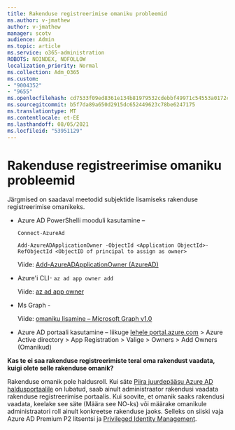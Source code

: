 ```yaml
---
title: Rakenduse registreerimise omaniku probleemid
ms.author: v-jmathew
author: v-jmathew
manager: scotv
audience: Admin
ms.topic: article
ms.service: o365-administration
ROBOTS: NOINDEX, NOFOLLOW
localization_priority: Normal
ms.collection: Adm_O365
ms.custom:
- "9004352"
- "9655"
ms.openlocfilehash: cd7533f09ed8361e134b81979532cdebbf49971c54553a0172c7527f30e319bb
ms.sourcegitcommit: b5f7da89a650d2915dc652449623c78be6247175
ms.translationtype: MT
ms.contentlocale: et-EE
ms.lasthandoff: 08/05/2021
ms.locfileid: "53951129"
---
```

# <a name="app-registration-owner-issues"></a>Rakenduse registreerimise omaniku probleemid

Järgmised on saadaval meetodid subjektide lisamiseks rakenduse registreerimise omanikeks.

- Azure AD PowerShelli mooduli kasutamine –

    `Connect-AzureAd`

    `Add-AzureADApplicationOwner -ObjectId <Application ObjectId>-RefObjectId <ObjectID of principal to assign as owner>`

    Viide: [Add-AzureADApplicationOwner (AzureAD)](https://docs.microsoft.com/powershell/module/azuread/add-azureadapplicationowner)
- Azure'i CLI- `az ad app owner add`

    Viide: [az ad app owner](https://docs.microsoft.com/cli/azure/ad/app/owner)
- Ms Graph -

    Viide: [omaniku lisamine – Microsoft Graph v1.0](https://docs.microsoft.com/graph/api/application-post-owners)
- Azure AD portaali kasutamine – liikuge [lehele portal.azure.com](https://portal.azure.com/) > Azure Active directory > App Registration > Valige > Owners > Add Owners (Omanikud)

**Kas te ei saa rakenduse registreerimiste teral oma rakendust vaadata, kuigi olete selle rakenduse omanik?**

Rakenduse omanik pole haldusroll. Kui säte [Piira juurdepääsu Azure AD haldusportaalile](https://docs.microsoft.com/azure/active-directory/fundamentals/users-default-permissions) on lubatud, saab ainult administraator rakendusi vaadata rakenduse registreerimise portaalis. Kui soovite, et omanik saaks rakendusi vaadata, keelake see säte (Määra see NO-ks) või määrake omanikule administraatori roll ainult konkreetse rakenduse jaoks. Selleks on siiski vaja Azure AD Premium P2 litsentsi ja [Privileged Identity Management](https://docs.microsoft.com/azure/active-directory/privileged-identity-management/pim-configure).
